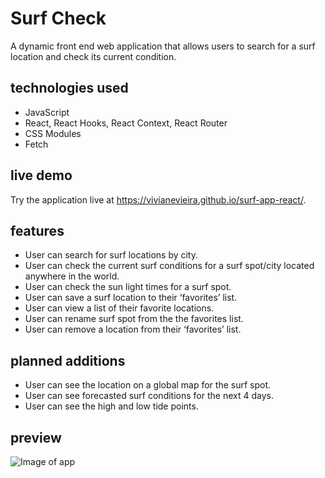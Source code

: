 # Surf Check

A dynamic front end web application that allows users to search for a surf location and check its current condition.

## technologies used
* JavaScript
* React, React Hooks, React Context, React Router
* CSS Modules
* Fetch

## live demo

Try the application live at https://vivianevieira.github.io/surf-app-react/.

## features
* User can search for surf locations by city.
* User can check the current surf conditions for a surf spot/city located anywhere in the world.
* User can check the sun light times for a surf spot.
* User can save a surf location to their ‘favorites’ list.
* User can view a list of their favorite locations.
* User can rename surf spot from the the favorites list.
* User can remove a location from their ‘favorites’ list.


## planned additions
* User can see the location on a global map for the surf spot.
* User can see forecasted surf conditions for the next 4 days.
* User can see the high and low tide points.

## preview

![Image of app](https://vivianevieira.github.io/surf-app-react/surf-app-screen-shot.png)
